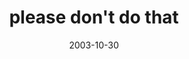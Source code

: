---
layout: base.njk
title : 'please don&#39;t do that' 
view_title : 'please don&#39;t do that' 
year : '2003' 
date : '2003-10-30' 
img_file : '/drawing/pleasedontdothat.png' 
html_file : 'pleasedontdothat' 
next_html : 'itsjustanillusion.html' 
year_order : '147' 
permalink : "title/{{html_file}}.html"
---